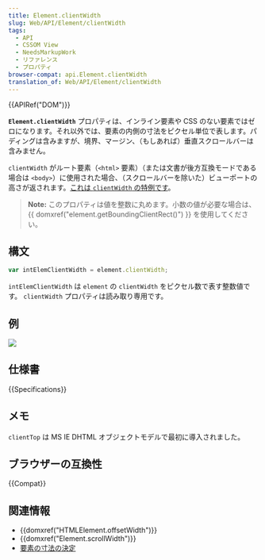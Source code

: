 ```yaml
---
title: Element.clientWidth
slug: Web/API/Element/clientWidth
tags:
  - API
  - CSSOM View
  - NeedsMarkupWork
  - リファレンス
  - プロパティ
browser-compat: api.Element.clientWidth
translation_of: Web/API/Element/clientWidth
---
```

{{APIRef("DOM")}}

**`Element.clientWidth`** プロパティは、インライン要素や CSS のない要素ではゼロになります。それ以外では、要素の内側の寸法をピクセル単位で表します。パディングは含みますが、境界、マージン、（もしあれば）垂直スクロールバーは含みません。

`clientWidth` がルート要素（`<html>` 要素）（または文書が後方互換モードである場合は `<body>`）に使用された場合、（スクロールバーを除いた）ビューポートの高さが返されます。[これは `clientWidth` の特例です](https://www.w3.org/TR/2016/WD-cssom-view-1-20160317/#dom-element-clientwidth)。

> **Note:** このプロパティは値を整数に丸めます。小数の値が必要な場合は、 {{ domxref("element.getBoundingClientRect()") }} を使用してください。

## 構文

```js
var intElemClientWidth = element.clientWidth;
```

`intElemClientWidth` は `element` の `clientWidth` をピクセル数で表す整数値です。 `clientWidth` プロパティは読み取り専用です。

## 例

![](dimensions-client.png)

## 仕様書

{{Specifications}}

## メモ

`clientTop` は MS IE DHTML オブジェクトモデルで最初に導入されました。

## ブラウザーの互換性

{{Compat}}

## 関連情報

- {{domxref("HTMLElement.offsetWidth")}}
- {{domxref("Element.scrollWidth")}}
- [要素の寸法の決定](/ja/docs/Web/API/CSS_Object_Model/Determining_the_dimensions_of_elements)
